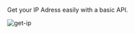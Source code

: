 Get your IP Adress easily with a basic API.


![get-ip](https://user-images.githubusercontent.com/72857634/183270314-b7d0b49a-6523-4b8b-915d-d4e628711be2.png)

